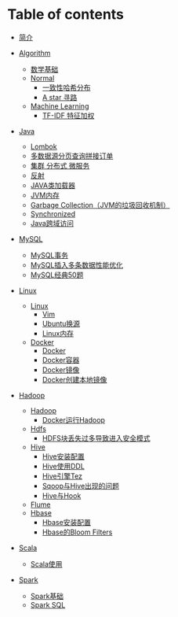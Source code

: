 # Table of contents

* [简介](README.md)

* [Algorithm](algorithm/README.md)
  * [数学基础](algorithm/math.md)
  * [Normal](algorithm/normal/README.md)
    * [一致性哈希分布](algorithm/normal/yi-zhi-xing-ha-xi-suan-fa.md)
    * [A star 寻路](algorithm/normal/Astar.md)
  * [Machine Learning](algorithm/ml/README.md)
    * [TF-IDF 特征加权](algorithm/ml/tf-idf.md)
* [Java](java/README.md)
  * [Lombok](java/lombok.md)
  * [多数据源分页查询拼接订单](java/duo-shu-ju-yuan-fen-ye-cha-xun-pin-jie-ding-dan.md)
  * [集群 分布式 微服务](java/ji-qun-fen-bu-shi-wei-fu-wu.md)
  * [反射](java/fan-she.md)
  * [JAVA类加载器](java/java-lei-jia-zai-qi.md)
  * [JVM内存](java/jvm-nei-cun.md)
  * [Garbage Collection（JVM的垃圾回收机制）](java/garbage-collectionjvm-de-la-ji-hui-shou-ji-zhi.md)
  * [Synchronized](java/synchronized.md)
  * [Java跨域访问](java/SpringBoot-Ajax-kua-yu.md)
* [MySQL](mysql/README.md)
  * [MySQL事务](mysql/mysql-shi-wu.md)
  * [MySQL插入多条数据性能优化](mysql/mysql-you-hua-innodb_flush_log_at_trx_commit.md)
  * [MySQL经典50题](mysql/mysql-jing-dian-50-ti.md)
* [Linux](linux/README.md)
  * [Linux](linux/README.md)
    * [Vim](linux/vim.md)
    * [Ubuntu换源](linux/ubuntu-huan-yuan.md)
    * [Linux内存](linux/linux-nei-cun.md)
  * [Docker](linux/docker/README.md)
    * [Docker](linux/docker/docker.md)
    * [Docker容器](linux/docker/docker-rong-qi.md)
    * [Docker镜像](linux/docker/docker-jing-xiang.md)
    * [Docker创建本地镜像](linux/docker/docker-chuang-jian-ben-di-jing-xiang.md)
* [Hadoop](hadoop/README.md)
  * [Hadoop](hadoop/README.md)
    * [Docker运行Hadoop](hadoop/docker-yun-xing-hadoop.md)
  * [Hdfs](hadoop/hdfs/README.md)
    * [HDFS块丢失过多导致进入安全模式](hadoop/hdfs/hdfs-repair-block-safe-mode.md)
  * [Hive](hadoop/hive/README.md)
    * [Hive安装配置](hadoop/hive/hive-an-zhuang-pei-zhi.md)
    * [Hive使用DDL](hadoop/hive/hive-shi-yong-ddl.md)
    * [Hive引擎Tez](hadoop/hive/hive-yin-qing-tez.md)
    * [Sqoop与Hive出现的问题](hadoop/hive/sqoop-hive-problem.md)
    * [Hive与Hook](hadoop/hive/hive-yu-hook.md)
  * [Flume](hadoop/flume/README.md)
  <!-- * [Flume](hadoop/flume/.md) -->
  * [Hbase](hadoop/hbase/README.md)
    * [Hbase安装配置](hadoop/hbase/hbase-an-zhuang.md)
    <!-- * [Hbase写流程](hadoop/hbase/hbase-write.md) -->
    <!-- * [Hbase读流程](hadoop/hbase/hbase-read.md) -->
    * [Hbase的Bloom Filters](hadoop/hbase/bloom-filters.md)
  <!-- * [MapReduce](hadoop/mapreduce/README.md) -->
  <!-- * [Sqoop](hadoop/sqoop/README.md) -->
  <!-- * [DataX](hadoop/datax/README.md)  -->
* [Scala](scala/README.md)
  * [Scala使用](scala/scala-shi-yong.md)
* [Spark](spark/README.md)
  * [Spark基础](spark/spark-core.md)
  * [Spark SQL](spark/spark-sql.md)
<!-- * [DesignPattern](designPattern/README.md) -->

